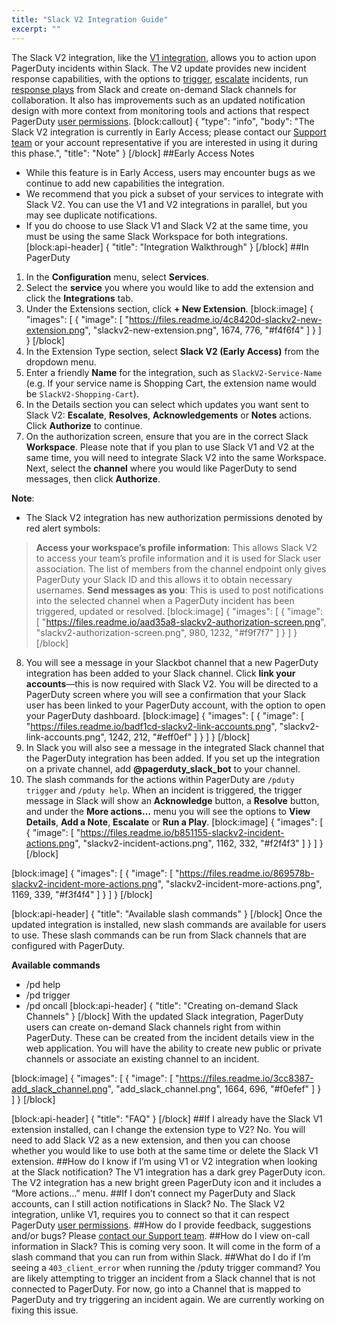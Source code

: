 ```yaml
---
title: "Slack V2 Integration Guide"
excerpt: ""
---
```

The Slack V2 integration, like the [V1 integration](https://www.pagerduty.com/docs/guides/slack-integration-guide/), allows you to action upon PagerDuty incidents within Slack. The V2 update provides new incident response capabilities, with the options to [trigger](https://support.pagerduty.com/docs/incidents#section-triggering-an-incident-with-web-ui-email-or-api), [escalate](https://support.pagerduty.com/docs/reassigning-and-delegating-incidents#section-reassign-or-delegate-an-incident) incidents, run [response plays](https://support.pagerduty.com/docs/response-automation) from Slack and create on-demand Slack channels for collaboration. It also has improvements such as an updated notification design with more context from monitoring tools and actions that respect PagerDuty [user permissions](https://support.pagerduty.com/docs/user-roles). 
[block:callout]
{
  "type": "info",
  "body": "The Slack V2 integration is currently in Early Access; please contact our [Support team](mailto:support@pagerduty.com) or your account representative if you are interested in using it during this phase.",
  "title": "Note"
}
[/block]
##Early Access Notes
- While this feature is in Early Access, users may encounter bugs as we continue to add new capabilities the integration.
- We recommend that you pick a subset of your services to integrate with Slack V2. You can use the V1 and V2 integrations in parallel, but you may see duplicate notifications.
- If you do choose to use Slack V1 and Slack V2 at the same time, you must be using the same Slack Workspace for both integrations. 
[block:api-header]
{
  "title": "Integration Walkthrough"
}
[/block]
##In PagerDuty

1. In the **Configuration** menu, select **Services**.
2. Select the **service** you where you would like to add the extension and click the **Integrations** tab.
3. Under the Extensions section, click **+ New Extension**.
[block:image]
{
  "images": [
    {
      "image": [
        "https://files.readme.io/4c8420d-slackv2-new-extension.png",
        "slackv2-new-extension.png",
        1674,
        776,
        "#f4f6f4"
      ]
    }
  ]
}
[/block]
4. In the Extension Type section, select **Slack V2 (Early Access)** from the dropdown menu. 
5. Enter a friendly **Name** for the integration, such as `SlackV2-Service-Name` (e.g. If your service name is Shopping Cart, the extension name would be `SlackV2-Shopping-Cart`).  
6. In the Details section you can select which updates you want sent to Slack V2: **Escalate**, **Resolves**, **Acknowledgements** or **Notes** actions. Click **Authorize** to continue.
7. On the authorization screen, ensure that you are in the correct Slack **Workspace**. Please note that if you plan to use Slack V1 and V2 at the same time, you will need to integrate Slack V2 into the same Workspace. Next, select the **channel** where you would like PagerDuty to send messages, then click **Authorize**.

**Note**:
* The Slack V2 integration has new authorization permissions denoted by red alert symbols:

>**Access your workspace’s profile information**: This allows Slack V2 to access your team’s profile information and it is used for Slack user association. The list of members from the channel endpoint only gives PagerDuty your Slack ID and this allows it to obtain necessary usernames.
>**Send messages as you**: This is used to post notifications into the selected channel when a PagerDuty incident has been triggered, updated or resolved.
[block:image]
{
  "images": [
    {
      "image": [
        "https://files.readme.io/aad35a8-slackv2-authorization-screen.png",
        "slackv2-authorization-screen.png",
        980,
        1232,
        "#f9f7f7"
      ]
    }
  ]
}
[/block]
8. You will see a message in your Slackbot channel that a new PagerDuty integration has been added to your Slack channel. Click **link your accounts**—this is now required with Slack V2. You will be directed to a PagerDuty screen where you will see a confirmation that your Slack user has been linked to your PagerDuty account, with the option to open your PagerDuty dashboard. 
[block:image]
{
  "images": [
    {
      "image": [
        "https://files.readme.io/badf1cd-slackv2-link-accounts.png",
        "slackv2-link-accounts.png",
        1242,
        212,
        "#eff0ef"
      ]
    }
  ]
}
[/block]
9. In Slack you will also see a message in the integrated Slack channel that the PagerDuty integration has been added. If you set up the integration on a private channel, add **@pagerduty_slack_bot** to your channel. 
10. The slash commands for the actions within PagerDuty are `/pduty trigger` and `/pduty help`. When an incident is triggered, the trigger message in Slack will show an **Acknowledge** button, a **Resolve** button, and under the **More actions…** menu you will see the options to **View Details**, **Add a Note**, **Escalate** or **Run a Play**.
[block:image]
{
  "images": [
    {
      "image": [
        "https://files.readme.io/b851155-slackv2-incident-actions.png",
        "slackv2-incident-actions.png",
        1162,
        332,
        "#f2f4f3"
      ]
    }
  ]
}
[/block]

[block:image]
{
  "images": [
    {
      "image": [
        "https://files.readme.io/869578b-slackv2-incident-more-actions.png",
        "slackv2-incident-more-actions.png",
        1169,
        339,
        "#f3f4f4"
      ]
    }
  ]
}
[/block]

[block:api-header]
{
  "title": "Available slash commands"
}
[/block]
Once the updated integration is installed, new slash commands are available for users to use. These slash commands can be run from Slack channels that are configured with PagerDuty.

**Available commands**
  * /pd help
  * /pd trigger
  * /pd oncall 
[block:api-header]
{
  "title": "Creating on-demand Slack Channels"
}
[/block]
With the updated Slack integration, PagerDuty users can create on-demand Slack channels right from within PagerDuty. These can be created from the incident details view in the web application. You will have the ability to create new public or private channels or associate an existing channel to an incident.

[block:image]
{
  "images": [
    {
      "image": [
        "https://files.readme.io/3cc8387-add_slack_channel.png",
        "add_slack_channel.png",
        1664,
        696,
        "#f0efef"
      ]
    }
  ]
}
[/block]

[block:api-header]
{
  "title": "FAQ"
}
[/block]
##If I already have the Slack V1 extension installed, can I change the extension type to V2?
No. You will need to add Slack V2 as a new extension, and then you can choose whether you would like to use both at the same time or delete the Slack V1 extension.
##How do I know if I’m using V1 or V2 integration when looking at the Slack notification?
The V1 integration has a dark grey PagerDuty icon. The V2 integration has a new bright green PagerDuty icon and it includes a “More actions…” menu.
##If I don’t connect my PagerDuty and Slack accounts, can I still action notifications in Slack?
No. The Slack V2 integration, unlike V1, requires you to connect so that it can respect PagerDuty [user permissions](https://support.pagerduty.com/docs/user-roles).
##How do I provide feedback, suggestions and/or bugs?
Please [contact our Support team](mailto:support@pagerduty.com). 
##How do I view on-call information in Slack?
This is coming very soon. It will come in the form of a slash command that you can run from within Slack.
##What do I do if I’m seeing a `403_client_error` when running the /pduty trigger command?
You are likely attempting to trigger an incident from a Slack channel that is not connected to PagerDuty. For now, go into a Channel that is mapped to PagerDuty and try triggering an incident again. We are currently working on fixing this issue.